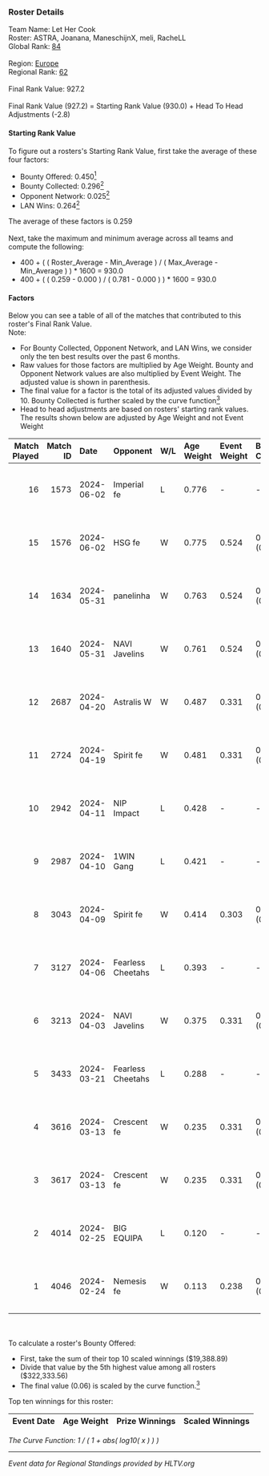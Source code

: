 ### Roster Details<br />
Team Name: Let Her Cook<br />
Roster: ASTRA, Joanana, ManeschijnX, meli, RacheLL<br />
Global Rank: [84](../standings_global.md)<br />
<br />
Region: [Europe]( ../standings_europe.md)<br />
Regional Rank: [62]( ../standings_europe.md)<br />
<br />
Final Rank Value:  927.2<br />
<br />
Final Rank Value (927.2) = Starting Rank Value (930.0) + Head To Head Adjustments (-2.8)<br />

#### Starting Rank Value<br />
To figure out a rosters's Starting Rank Value, first take the average of these four factors:<br />
- Bounty Offered: 0.450[<sup>1</sup>](#table2)
- Bounty Collected: 0.296[<sup>2</sup>](#table1)
- Opponent Network: 0.025[<sup>2</sup>](#table1)
- LAN Wins: 0.264[<sup>2</sup>](#table1)

The average of these factors is 0.259<br />
<br />
Next, take the maximum and minimum average across all teams and compute the following:<br />
- 400 + ( ( Roster_Average - Min_Average ) / ( Max_Average - Min_Average ) ) * 1600 = 930.0
- 400 + ( ( 0.259 - 0.000 ) / ( 0.781 - 0.000 ) ) * 1600 = 930.0


#### Factors<br />
Below you can see a table of all of the matches that contributed to this roster's Final Rank Value.<br />
Note:<br />

- For Bounty Collected, Opponent Network, and LAN Wins, we consider only the ten best results over the past 6 months.
- Raw values for those factors are multiplied by Age Weight. Bounty and Opponent Network values are also multiplied by Event Weight. The adjusted value is shown in parenthesis.
- The final value for a factor is the total of its adjusted values divided by 10. Bounty Collected is further scaled by the curve function[<sup>3</sup>](#curveFunction)
- Head to head adjustments are based on rosters' starting rank values. The results shown below are adjusted by Age Weight and not Event Weight
<span id="table1"></span><br />


| Match Played | Match ID | Date       | Opponent          | W/L | Age Weight | Event Weight | Bounty Collected | Opponent Network | LAN Wins  | H2H Adj. | Roster                                     |
| -: | -: | :- | :- | :- | :- | :- | :- | :- | :- | -: | :- |
|           16 |     1573 | 2024-06-02 | Imperial fe       | L   | 0.776      | -            | -                | -                | -         |    -8.20 | ASTRA, Joanana, ManeschijnX, meli, RacheLL |
|           15 |     1576 | 2024-06-02 | HSG fe            | W   | 0.775      | 0.524        | 0.031 (0.013)    | 0.069 (0.028)    | 1 (0.775) |     9.34 | ASTRA, Joanana, ManeschijnX, meli, RacheLL |
|           14 |     1634 | 2024-05-31 | panelinha         | W   | 0.763      | 0.524        | 0.032 (0.013)    | 0.153 (0.061)    | 1 (0.763) |    10.17 | ASTRA, Joanana, ManeschijnX, meli, RacheLL |
|           13 |     1640 | 2024-05-31 | NAVI Javelins     | W   | 0.761      | 0.524        | 0.026 (0.010)    | 0.187 (0.075)    | 1 (0.761) |    10.56 | ASTRA, Joanana, ManeschijnX, meli, RacheLL |
|           12 |     2687 | 2024-04-20 | Astralis W        | W   | 0.487      | 0.331        | 0.002 (0.000)    | 0.063 (0.010)    | 0 (0.000) |     3.21 | ASTRA, Joanana, ManeschijnX, meli, RacheLL |
|           11 |     2724 | 2024-04-19 | Spirit fe         | W   | 0.481      | 0.331        | 0.005 (0.001)    | 0.140 (0.022)    | 0 (0.000) |     2.93 | ASTRA, Joanana, ManeschijnX, meli, RacheLL |
|           10 |     2942 | 2024-04-11 | NIP Impact        | L   | 0.428      | -            | -                | -                | -         |    -9.93 | ASTRA, Joanana, kezziwow, meli, RacheLL    |
|            9 |     2987 | 2024-04-10 | 1WIN Gang         | L   | 0.421      | -            | -                | -                | -         |   -10.85 | ASTRA, Joanana, kezziwow, meli, RacheLL    |
|            8 |     3043 | 2024-04-09 | Spirit fe         | W   | 0.414      | 0.303        | 0.005 (0.001)    | 0.140 (0.018)    | 0 (0.000) |     2.46 | ASTRA, Joanana, kezziwow, meli, RacheLL    |
|            7 |     3127 | 2024-04-06 | Fearless Cheetahs | L   | 0.393      | -            | -                | -                | -         |    -9.73 | ASTRA, Joanana, kezziwow, meli, RacheLL    |
|            6 |     3213 | 2024-04-03 | NAVI Javelins     | W   | 0.375      | 0.331        | 0.026 (0.003)    | 0.187 (0.023)    | 0 (0.000) |     4.30 | ASTRA, Joanana, kezziwow, meli, RacheLL    |
|            5 |     3433 | 2024-03-21 | Fearless Cheetahs | L   | 0.288      | -            | -                | -                | -         |    -7.28 | Joanana, kezziwow, meli, RacheLL, suns1de  |
|            4 |     3616 | 2024-03-13 | Crescent fe       | W   | 0.235      | 0.331        | 0.005 (0.000)    | 0.077 (0.006)    | 0 (0.000) |     1.38 | Joanana, kezziwow, meli, RacheLL, suns1de  |
|            3 |     3617 | 2024-03-13 | Crescent fe       | W   | 0.235      | 0.331        | 0.005 (0.000)    | 0.077 (0.006)    | 0 (0.000) |     1.36 | Joanana, kezziwow, meli, RacheLL, suns1de  |
|            2 |     4014 | 2024-02-25 | BIG EQUIPA        | L   | 0.120      | -            | -                | -                | -         |    -2.68 | Joanana, kezziwow, meli, RacheLL, suns1de  |
|            1 |     4046 | 2024-02-24 | Nemesis fe        | W   | 0.113      | 0.238        | 0.000 (0.000)    | 0.000 (0.000)    | 0 (0.000) |     0.17 | Joanana, kezziwow, meli, RacheLL, suns1de  |

<br />
<span id="table2"></span><br />
To calculate a roster's Bounty Offered:<br />

- First, take the sum of their top 10 scaled winnings ($19,388.89)
- Divide that value by the 5th highest value among all rosters ($322,333.56)
- The final value (0.06) is scaled by the curve function.[<sup>3</sup>](#curveFunction)

Top ten winnings for this roster:<br />

| Event Date | Age Weight | Prize Winnings | Scaled Winnings |
| :- | -: | :- | :- |


<span id="curveFunction"></span>_The Curve Function: 1 / ( 1 + abs( log10( x ) ) )_<br />

---
_Event data for Regional Standings provided by HLTV.org_<br />
